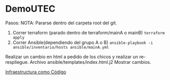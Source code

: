# DemoUTEC

Pasos:
NOTA: Pararse dentro del carpeta root del git.

1. Correr terraform (parado dentro de terraform/mainA o mainB) `terraform apply`
1. Correr Ansible(dependiendo del grupo A o B) `ansible-playbook -i ansible/inventario/hosts ansible/mainA.yml`

Realizar un cambio en html a pedido de los chicos y realizar un re-respliegue. Archivo ansible/templates/index.html.j2
Mostrar cambios.

[Infraestructura como Código](https://xebialabs.com/periodic-table-of-devops-tools/)
